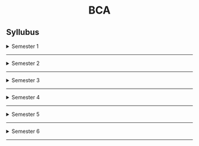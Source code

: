 <h1 align=center> BCA</h1>

## Syllubus

<details>
   <summary>Semester 1</summary>
<br>
   * sem fee
   
* Common English (Transaction) - [<img src =https://lh3.googleusercontent.com/3_OFn2skqHXk-UQ-9RUdNrDl_HQJrMCxks5teQcUrF_bOSeDG1hD8j83FeD31W8hASZCvubzsGfumuJq8kvvSAq03wY87RZ7Otx_DF4 height=15 width=15></img>](https://youtu.be/aQEPc5R87wY)   [<img src =https://lh3.googleusercontent.com/1DECuhPQ1y2ppuL6tdEqNSuObIm_PW64w0mNhm3KGafi40acOJkc4nvsZnThoDKTH8gWyxAnipJmvCiszX8R6UAUu1UyXPfF13d7 height=15 width=15></img>](https://drive.google.com/)
* Common English -  [<img src =https://lh3.googleusercontent.com/3_OFn2skqHXk-UQ-9RUdNrDl_HQJrMCxks5teQcUrF_bOSeDG1hD8j83FeD31W8hASZCvubzsGfumuJq8kvvSAq03wY87RZ7Otx_DF4 height=15 width=15></img>](https://www.youtube.com/)   [<img src =https://lh3.googleusercontent.com/1DECuhPQ1y2ppuL6tdEqNSuObIm_PW64w0mNhm3KGafi40acOJkc4nvsZnThoDKTH8gWyxAnipJmvCiszX8R6UAUu1UyXPfF13d7 height=15 width=15></img>](https://drive.google.com/)
* Languages other than English 
   * Arabic - [<img src =https://lh3.googleusercontent.com/3_OFn2skqHXk-UQ-9RUdNrDl_HQJrMCxks5teQcUrF_bOSeDG1hD8j83FeD31W8hASZCvubzsGfumuJq8kvvSAq03wY87RZ7Otx_DF4 height=15 width=15></img>](https://www.youtube.com/)   [<img src =https://lh3.googleusercontent.com/1DECuhPQ1y2ppuL6tdEqNSuObIm_PW64w0mNhm3KGafi40acOJkc4nvsZnThoDKTH8gWyxAnipJmvCiszX8R6UAUu1UyXPfF13d7 height=15 width=15></img>](https://drive.google.com/)
   * Malayalam- [<img src =https://lh3.googleusercontent.com/3_OFn2skqHXk-UQ-9RUdNrDl_HQJrMCxks5teQcUrF_bOSeDG1hD8j83FeD31W8hASZCvubzsGfumuJq8kvvSAq03wY87RZ7Otx_DF4 height=15 width=15></img>](https://www.youtube.com/)   [<img src =https://lh3.googleusercontent.com/1DECuhPQ1y2ppuL6tdEqNSuObIm_PW64w0mNhm3KGafi40acOJkc4nvsZnThoDKTH8gWyxAnipJmvCiszX8R6UAUu1UyXPfF13d7 height=15 width=15></img>](https://drive.google.com/)
   * Hindi- [<img src =https://lh3.googleusercontent.com/3_OFn2skqHXk-UQ-9RUdNrDl_HQJrMCxks5teQcUrF_bOSeDG1hD8j83FeD31W8hASZCvubzsGfumuJq8kvvSAq03wY87RZ7Otx_DF4 height=15 width=15></img>](https://www.youtube.com/)   [<img src =https://lh3.googleusercontent.com/1DECuhPQ1y2ppuL6tdEqNSuObIm_PW64w0mNhm3KGafi40acOJkc4nvsZnThoDKTH8gWyxAnipJmvCiszX8R6UAUu1UyXPfF13d7 height=15 width=15></img>](https://drive.google.com/)
* Computer Fundamentals & HTML - [<img src =https://lh3.googleusercontent.com/3_OFn2skqHXk-UQ-9RUdNrDl_HQJrMCxks5teQcUrF_bOSeDG1hD8j83FeD31W8hASZCvubzsGfumuJq8kvvSAq03wY87RZ7Otx_DF4 height=15 width=15></img>](https://www.youtube.com/watch?v=Sdczbi3YfCU&list=PLA5Pvo3g_dcpM-YWiOWBCKHYKBFcN-Tz8)   [<img src =https://lh3.googleusercontent.com/1DECuhPQ1y2ppuL6tdEqNSuObIm_PW64w0mNhm3KGafi40acOJkc4nvsZnThoDKTH8gWyxAnipJmvCiszX8R6UAUu1UyXPfF13d7 height=15 width=15></img>](https://drive.google.com/)
* Mathematical Foundation for Computer Applications - [<img src =https://lh3.googleusercontent.com/3_OFn2skqHXk-UQ-9RUdNrDl_HQJrMCxks5teQcUrF_bOSeDG1hD8j83FeD31W8hASZCvubzsGfumuJq8kvvSAq03wY87RZ7Otx_DF4 height=15 width=15></img>](https://www.youtube.com/)   [<img src =https://lh3.googleusercontent.com/1DECuhPQ1y2ppuL6tdEqNSuObIm_PW64w0mNhm3KGafi40acOJkc4nvsZnThoDKTH8gWyxAnipJmvCiszX8R6UAUu1UyXPfF13d7 height=15 width=15></img>](https://drive.google.com/)
* Discrete Mathematics - [<img src =https://lh3.googleusercontent.com/3_OFn2skqHXk-UQ-9RUdNrDl_HQJrMCxks5teQcUrF_bOSeDG1hD8j83FeD31W8hASZCvubzsGfumuJq8kvvSAq03wY87RZ7Otx_DF4 height=15 width=15></img>](https://www.youtube.com/)   [<img src =https://lh3.googleusercontent.com/1DECuhPQ1y2ppuL6tdEqNSuObIm_PW64w0mNhm3KGafi40acOJkc4nvsZnThoDKTH8gWyxAnipJmvCiszX8R6UAUu1UyXPfF13d7 height=15 width=15></img>](https://drive.google.com/)






</details>

******

<details>
   <summary>Semester 2</summary>
<br>

* Common English (Transaction) - [<img src =https://lh3.googleusercontent.com/3_OFn2skqHXk-UQ-9RUdNrDl_HQJrMCxks5teQcUrF_bOSeDG1hD8j83FeD31W8hASZCvubzsGfumuJq8kvvSAq03wY87RZ7Otx_DF4 height=15 width=15></img>](https://www.youtube.com/)   [<img src =https://lh3.googleusercontent.com/1DECuhPQ1y2ppuL6tdEqNSuObIm_PW64w0mNhm3KGafi40acOJkc4nvsZnThoDKTH8gWyxAnipJmvCiszX8R6UAUu1UyXPfF13d7 height=15 width=15></img>](https://drive.google.com/)
   
* Common English - [<img src =https://lh3.googleusercontent.com/3_OFn2skqHXk-UQ-9RUdNrDl_HQJrMCxks5teQcUrF_bOSeDG1hD8j83FeD31W8hASZCvubzsGfumuJq8kvvSAq03wY87RZ7Otx_DF4 height=15 width=15></img>](https://www.youtube.com/)   [<img src =https://lh3.googleusercontent.com/1DECuhPQ1y2ppuL6tdEqNSuObIm_PW64w0mNhm3KGafi40acOJkc4nvsZnThoDKTH8gWyxAnipJmvCiszX8R6UAUu1UyXPfF13d7 height=15 width=15></img>](https://drive.google.com/)

* Literature in Languages other than English 

   * Arabic - [<img src =https://lh3.googleusercontent.com/3_OFn2skqHXk-UQ-9RUdNrDl_HQJrMCxks5teQcUrF_bOSeDG1hD8j83FeD31W8hASZCvubzsGfumuJq8kvvSAq03wY87RZ7Otx_DF4 height=15 width=15></img>](https://www.youtube.com/)   [<img src =https://lh3.googleusercontent.com/1DECuhPQ1y2ppuL6tdEqNSuObIm_PW64w0mNhm3KGafi40acOJkc4nvsZnThoDKTH8gWyxAnipJmvCiszX8R6UAUu1UyXPfF13d7 height=15 width=15></img>](https://drive.google.com/)
   * Malayalam- [<img src =https://lh3.googleusercontent.com/3_OFn2skqHXk-UQ-9RUdNrDl_HQJrMCxks5teQcUrF_bOSeDG1hD8j83FeD31W8hASZCvubzsGfumuJq8kvvSAq03wY87RZ7Otx_DF4 height=15 width=15></img>](https://www.youtube.com/)   [<img src =https://lh3.googleusercontent.com/1DECuhPQ1y2ppuL6tdEqNSuObIm_PW64w0mNhm3KGafi40acOJkc4nvsZnThoDKTH8gWyxAnipJmvCiszX8R6UAUu1UyXPfF13d7 height=15 width=15></img>](https://drive.google.com/)
   * Hindi- [<img src =https://lh3.googleusercontent.com/3_OFn2skqHXk-UQ-9RUdNrDl_HQJrMCxks5teQcUrF_bOSeDG1hD8j83FeD31W8hASZCvubzsGfumuJq8kvvSAq03wY87RZ7Otx_DF4 height=15 width=15></img>](https://www.youtube.com/)   [<img src =https://lh3.googleusercontent.com/1DECuhPQ1y2ppuL6tdEqNSuObIm_PW64w0mNhm3KGafi40acOJkc4nvsZnThoDKTH8gWyxAnipJmvCiszX8R6UAUu1UyXPfF13d7 height=15 width=15></img>](https://drive.google.com/)

* Problem Solving using C  - [<img src =https://lh3.googleusercontent.com/3_OFn2skqHXk-UQ-9RUdNrDl_HQJrMCxks5teQcUrF_bOSeDG1hD8j83FeD31W8hASZCvubzsGfumuJq8kvvSAq03wY87RZ7Otx_DF4 height=15 width=15></img>](https://www.youtube.com/)   [<img src =https://lh3.googleusercontent.com/1DECuhPQ1y2ppuL6tdEqNSuObIm_PW64w0mNhm3KGafi40acOJkc4nvsZnThoDKTH8gWyxAnipJmvCiszX8R6UAUu1UyXPfF13d7 height=15 width=15></img>](https://drive.google.com/)
   
* Programming Laboratory I: HTML and Programming in C  - [<img src =https://lh3.googleusercontent.com/3_OFn2skqHXk-UQ-9RUdNrDl_HQJrMCxks5teQcUrF_bOSeDG1hD8j83FeD31W8hASZCvubzsGfumuJq8kvvSAq03wY87RZ7Otx_DF4 height=15 width=15></img>](https://www.youtube.com/)   [<img src =https://lh3.googleusercontent.com/1DECuhPQ1y2ppuL6tdEqNSuObIm_PW64w0mNhm3KGafi40acOJkc4nvsZnThoDKTH8gWyxAnipJmvCiszX8R6UAUu1UyXPfF13d7 height=15 width=15></img>](https://drive.google.com/)

* Financial and Management Accounting  - [<img src =https://lh3.googleusercontent.com/3_OFn2skqHXk-UQ-9RUdNrDl_HQJrMCxks5teQcUrF_bOSeDG1hD8j83FeD31W8hASZCvubzsGfumuJq8kvvSAq03wY87RZ7Otx_DF4 height=15 width=15></img>](https://www.youtube.com/)   [<img src =https://lh3.googleusercontent.com/1DECuhPQ1y2ppuL6tdEqNSuObIm_PW64w0mNhm3KGafi40acOJkc4nvsZnThoDKTH8gWyxAnipJmvCiszX8R6UAUu1UyXPfF13d7 height=15 width=15></img>](https://drive.google.com/)
  
* Operations Research  - [<img src =https://lh3.googleusercontent.com/3_OFn2skqHXk-UQ-9RUdNrDl_HQJrMCxks5teQcUrF_bOSeDG1hD8j83FeD31W8hASZCvubzsGfumuJq8kvvSAq03wY87RZ7Otx_DF4 height=15 width=15></img>](https://www.youtube.com/watch?v=bj5i4pP7FW8&list=PLpcxIhM1pan3ROzxrT7b8007Q7La8f38E)   [<img src =https://lh3.googleusercontent.com/1DECuhPQ1y2ppuL6tdEqNSuObIm_PW64w0mNhm3KGafi40acOJkc4nvsZnThoDKTH8gWyxAnipJmvCiszX8R6UAUu1UyXPfF13d7 height=15 width=15></img>](https://drive.google.com/)


</details>

******

<details>
   <summary>Semester 3</summary>
<br>
   
* Python Programming  - [<img src =https://lh3.googleusercontent.com/3_OFn2skqHXk-UQ-9RUdNrDl_HQJrMCxks5teQcUrF_bOSeDG1hD8j83FeD31W8hASZCvubzsGfumuJq8kvvSAq03wY87RZ7Otx_DF4 height=15 width=15></img>](https://www.youtube.com/)   [<img src =https://lh3.googleusercontent.com/1DECuhPQ1y2ppuL6tdEqNSuObIm_PW64w0mNhm3KGafi40acOJkc4nvsZnThoDKTH8gWyxAnipJmvCiszX8R6UAUu1UyXPfF13d7 height=15 width=15></img>](https://drive.google.com/)


* Sensors and Transducers - [<img src =https://lh3.googleusercontent.com/3_OFn2skqHXk-UQ-9RUdNrDl_HQJrMCxks5teQcUrF_bOSeDG1hD8j83FeD31W8hASZCvubzsGfumuJq8kvvSAq03wY87RZ7Otx_DF4 height=15 width=15></img>](https://www.youtube.com/watch?v=TQrwtw3gVFQ&list=PLA5Pvo3g_dcqn1Y4RZn3W16wIXkR1KOtU)   [<img src =https://lh3.googleusercontent.com/1DECuhPQ1y2ppuL6tdEqNSuObIm_PW64w0mNhm3KGafi40acOJkc4nvsZnThoDKTH8gWyxAnipJmvCiszX8R6UAUu1UyXPfF13d7 height=15 width=15></img>](https://drive.google.com/)

   
* Data Structures using C  - [<img src =https://lh3.googleusercontent.com/3_OFn2skqHXk-UQ-9RUdNrDl_HQJrMCxks5teQcUrF_bOSeDG1hD8j83FeD31W8hASZCvubzsGfumuJq8kvvSAq03wY87RZ7Otx_DF4 height=15 width=15></img>](https://www.youtube.com/)   [<img src =https://lh3.googleusercontent.com/1DECuhPQ1y2ppuL6tdEqNSuObIm_PW64w0mNhm3KGafi40acOJkc4nvsZnThoDKTH8gWyxAnipJmvCiszX8R6UAUu1UyXPfF13d7 height=15 width=15></img>](https://drive.google.com/)

   
* Computer Oriented Numerical and Statistical Methods  - [<img src =https://lh3.googleusercontent.com/3_OFn2skqHXk-UQ-9RUdNrDl_HQJrMCxks5teQcUrF_bOSeDG1hD8j83FeD31W8hASZCvubzsGfumuJq8kvvSAq03wY87RZ7Otx_DF4 height=15 width=15></img>](https://www.youtube.com/)   [<img src =https://lh3.googleusercontent.com/1DECuhPQ1y2ppuL6tdEqNSuObIm_PW64w0mNhm3KGafi40acOJkc4nvsZnThoDKTH8gWyxAnipJmvCiszX8R6UAUu1UyXPfF13d7 height=15 width=15></img>](https://drive.google.com/)

   
* Theory of Computation - [<img src =https://lh3.googleusercontent.com/3_OFn2skqHXk-UQ-9RUdNrDl_HQJrMCxks5teQcUrF_bOSeDG1hD8j83FeD31W8hASZCvubzsGfumuJq8kvvSAq03wY87RZ7Otx_DF4 height=15 width=15></img>](https://www.youtube.com/watch?v=C6p0-cUAxeI&list=PLpcxIhM1pan1H5A3FNsWK0lDDCpiNw_Pj)   [<img src =https://lh3.googleusercontent.com/1DECuhPQ1y2ppuL6tdEqNSuObIm_PW64w0mNhm3KGafi40acOJkc4nvsZnThoDKTH8gWyxAnipJmvCiszX8R6UAUu1UyXPfF13d7 height=15 width=15></img>](https://drive.google.com/)






</details>

******

<details>
   <summary>Semester 4</summary>
<br>
   
* Data Communication and Optical Fibers   - [<img src =https://lh3.googleusercontent.com/3_OFn2skqHXk-UQ-9RUdNrDl_HQJrMCxks5teQcUrF_bOSeDG1hD8j83FeD31W8hASZCvubzsGfumuJq8kvvSAq03wY87RZ7Otx_DF4 height=15 width=15></img>](https://www.youtube.com/)   [<img src =https://lh3.googleusercontent.com/1DECuhPQ1y2ppuL6tdEqNSuObIm_PW64w0mNhm3KGafi40acOJkc4nvsZnThoDKTH8gWyxAnipJmvCiszX8R6UAUu1UyXPfF13d7 height=15 width=15></img>](https://drive.google.com/)

   
* Microprocessors-Architecture and Programming   - [<img src =https://lh3.googleusercontent.com/3_OFn2skqHXk-UQ-9RUdNrDl_HQJrMCxks5teQcUrF_bOSeDG1hD8j83FeD31W8hASZCvubzsGfumuJq8kvvSAq03wY87RZ7Otx_DF4 height=15 width=15></img>](https://www.youtube.com/)   [<img src =https://lh3.googleusercontent.com/1DECuhPQ1y2ppuL6tdEqNSuObIm_PW64w0mNhm3KGafi40acOJkc4nvsZnThoDKTH8gWyxAnipJmvCiszX8R6UAUu1UyXPfF13d7 height=15 width=15></img>](https://drive.google.com/)

   
* Database Management System and RDBMS  - [<img src =https://lh3.googleusercontent.com/3_OFn2skqHXk-UQ-9RUdNrDl_HQJrMCxks5teQcUrF_bOSeDG1hD8j83FeD31W8hASZCvubzsGfumuJq8kvvSAq03wY87RZ7Otx_DF4 height=15 width=15></img>](https://www.youtube.com/)   [<img src =https://lh3.googleusercontent.com/1DECuhPQ1y2ppuL6tdEqNSuObIm_PW64w0mNhm3KGafi40acOJkc4nvsZnThoDKTH8gWyxAnipJmvCiszX8R6UAUu1UyXPfF13d7 height=15 width=15></img>](https://drive.google.com/)

   
* Programming Laboratory II: Data Structures and RDBMS   - [<img src =https://lh3.googleusercontent.com/3_OFn2skqHXk-UQ-9RUdNrDl_HQJrMCxks5teQcUrF_bOSeDG1hD8j83FeD31W8hASZCvubzsGfumuJq8kvvSAq03wY87RZ7Otx_DF4 height=15 width=15></img>](https://www.youtube.com/)   [<img src =https://lh3.googleusercontent.com/1DECuhPQ1y2ppuL6tdEqNSuObIm_PW64w0mNhm3KGafi40acOJkc4nvsZnThoDKTH8gWyxAnipJmvCiszX8R6UAUu1UyXPfF13d7 height=15 width=15></img>](https://drive.google.com/)

   
* E-Commerce  - [<img src =https://lh3.googleusercontent.com/3_OFn2skqHXk-UQ-9RUdNrDl_HQJrMCxks5teQcUrF_bOSeDG1hD8j83FeD31W8hASZCvubzsGfumuJq8kvvSAq03wY87RZ7Otx_DF4 height=15 width=15></img>](https://www.youtube.com/)   [<img src =https://lh3.googleusercontent.com/1DECuhPQ1y2ppuL6tdEqNSuObIm_PW64w0mNhm3KGafi40acOJkc4nvsZnThoDKTH8gWyxAnipJmvCiszX8R6UAUu1UyXPfF13d7 height=15 width=15></img>](https://drive.google.com/)

   
* Computer Graphics   - [<img src =https://lh3.googleusercontent.com/3_OFn2skqHXk-UQ-9RUdNrDl_HQJrMCxks5teQcUrF_bOSeDG1hD8j83FeD31W8hASZCvubzsGfumuJq8kvvSAq03wY87RZ7Otx_DF4 height=15 width=15></img>](https://www.youtube.com/)   [<img src =https://lh3.googleusercontent.com/1DECuhPQ1y2ppuL6tdEqNSuObIm_PW64w0mNhm3KGafi40acOJkc4nvsZnThoDKTH8gWyxAnipJmvCiszX8R6UAUu1UyXPfF13d7 height=15 width=15></img>](https://drive.google.com/)







</details>

******

<details>
   <summary>Semester 5</summary>
<br>
   
* Computer Organization and Architecture  - [<img src =https://lh3.googleusercontent.com/3_OFn2skqHXk-UQ-9RUdNrDl_HQJrMCxks5teQcUrF_bOSeDG1hD8j83FeD31W8hASZCvubzsGfumuJq8kvvSAq03wY87RZ7Otx_DF4 height=15 width=15></img>](https://www.youtube.com/)   [<img src =https://lh3.googleusercontent.com/1DECuhPQ1y2ppuL6tdEqNSuObIm_PW64w0mNhm3KGafi40acOJkc4nvsZnThoDKTH8gWyxAnipJmvCiszX8R6UAUu1UyXPfF13d7 height=15 width=15></img>](https://drive.google.com/)

* Java Programming    - [<img src =https://lh3.googleusercontent.com/3_OFn2skqHXk-UQ-9RUdNrDl_HQJrMCxks5teQcUrF_bOSeDG1hD8j83FeD31W8hASZCvubzsGfumuJq8kvvSAq03wY87RZ7Otx_DF4 height=15 width=15></img>](https://www.youtube.com/watch?v=AORXxwIMWpI&list=PLpcxIhM1pan1OeCt50In_JwTCUrNOw0Mx)   [<img src =https://lh3.googleusercontent.com/1DECuhPQ1y2ppuL6tdEqNSuObIm_PW64w0mNhm3KGafi40acOJkc4nvsZnThoDKTH8gWyxAnipJmvCiszX8R6UAUu1UyXPfF13d7 height=15 width=15></img>](https://drive.google.com/)

* Web Programming Using PHP  - [<img src =https://lh3.googleusercontent.com/3_OFn2skqHXk-UQ-9RUdNrDl_HQJrMCxks5teQcUrF_bOSeDG1hD8j83FeD31W8hASZCvubzsGfumuJq8kvvSAq03wY87RZ7Otx_DF4 height=15 width=15></img>](https://www.youtube.com/watch?v=2cGGuAkotXQ&list=PLpcxIhM1pan2ggTFV5QFeXlpkSsQ_oV46)   [<img src =https://lh3.googleusercontent.com/1DECuhPQ1y2ppuL6tdEqNSuObIm_PW64w0mNhm3KGafi40acOJkc4nvsZnThoDKTH8gWyxAnipJmvCiszX8R6UAUu1UyXPfF13d7 height=15 width=15></img>](https://drive.google.com/)

* Principles of Software Engineering  - [<img src =https://lh3.googleusercontent.com/3_OFn2skqHXk-UQ-9RUdNrDl_HQJrMCxks5teQcUrF_bOSeDG1hD8j83FeD31W8hASZCvubzsGfumuJq8kvvSAq03wY87RZ7Otx_DF4 height=15 width=15></img>](https://www.youtube.com/)   [<img src =https://lh3.googleusercontent.com/1DECuhPQ1y2ppuL6tdEqNSuObIm_PW64w0mNhm3KGafi40acOJkc4nvsZnThoDKTH8gWyxAnipJmvCiszX8R6UAUu1UyXPfF13d7 height=15 width=15></img>](https://drive.google.com/)

* Open Course  - [<img src =https://lh3.googleusercontent.com/3_OFn2skqHXk-UQ-9RUdNrDl_HQJrMCxks5teQcUrF_bOSeDG1hD8j83FeD31W8hASZCvubzsGfumuJq8kvvSAq03wY87RZ7Otx_DF4 height=15 width=15></img>](https://www.youtube.com/)   [<img src =https://lh3.googleusercontent.com/1DECuhPQ1y2ppuL6tdEqNSuObIm_PW64w0mNhm3KGafi40acOJkc4nvsZnThoDKTH8gWyxAnipJmvCiszX8R6UAUu1UyXPfF13d7 height=15 width=15></img>](https://drive.google.com/)







</details>

******

<details>
   <summary>Semester 6</summary>
<br>
   
* Android Programming  - [<img src =https://lh3.googleusercontent.com/3_OFn2skqHXk-UQ-9RUdNrDl_HQJrMCxks5teQcUrF_bOSeDG1hD8j83FeD31W8hASZCvubzsGfumuJq8kvvSAq03wY87RZ7Otx_DF4 height=15 width=15></img>](https://www.youtube.com/)   [<img src =https://lh3.googleusercontent.com/1DECuhPQ1y2ppuL6tdEqNSuObIm_PW64w0mNhm3KGafi40acOJkc4nvsZnThoDKTH8gWyxAnipJmvCiszX8R6UAUu1UyXPfF13d7 height=15 width=15></img>](https://drive.google.com/)

* Operating Systems  - [<img src =https://lh3.googleusercontent.com/3_OFn2skqHXk-UQ-9RUdNrDl_HQJrMCxks5teQcUrF_bOSeDG1hD8j83FeD31W8hASZCvubzsGfumuJq8kvvSAq03wY87RZ7Otx_DF4 height=15 width=15></img>](https://www.youtube.com/)   [<img src =https://lh3.googleusercontent.com/1DECuhPQ1y2ppuL6tdEqNSuObIm_PW64w0mNhm3KGafi40acOJkc4nvsZnThoDKTH8gWyxAnipJmvCiszX8R6UAUu1UyXPfF13d7 height=15 width=15></img>](https://drive.google.com/)

* Computer Networks  - [<img src =https://lh3.googleusercontent.com/3_OFn2skqHXk-UQ-9RUdNrDl_HQJrMCxks5teQcUrF_bOSeDG1hD8j83FeD31W8hASZCvubzsGfumuJq8kvvSAq03wY87RZ7Otx_DF4 height=15 width=15></img>](https://www.youtube.com/)   [<img src =https://lh3.googleusercontent.com/1DECuhPQ1y2ppuL6tdEqNSuObIm_PW64w0mNhm3KGafi40acOJkc4nvsZnThoDKTH8gWyxAnipJmvCiszX8R6UAUu1UyXPfF13d7 height=15 width=15></img>](https://drive.google.com/)

* Programming Laboratory III: Java and PHP Programming  - [<img src =https://lh3.googleusercontent.com/3_OFn2skqHXk-UQ-9RUdNrDl_HQJrMCxks5teQcUrF_bOSeDG1hD8j83FeD31W8hASZCvubzsGfumuJq8kvvSAq03wY87RZ7Otx_DF4 height=15 width=15></img>](https://www.youtube.com/)   [<img src =https://lh3.googleusercontent.com/1DECuhPQ1y2ppuL6tdEqNSuObIm_PW64w0mNhm3KGafi40acOJkc4nvsZnThoDKTH8gWyxAnipJmvCiszX8R6UAUu1UyXPfF13d7 height=15 width=15></img>](https://drive.google.com/)

* Programming Laboratory IV: Android and Linux shell Programing  - [<img src =https://lh3.googleusercontent.com/3_OFn2skqHXk-UQ-9RUdNrDl_HQJrMCxks5teQcUrF_bOSeDG1hD8j83FeD31W8hASZCvubzsGfumuJq8kvvSAq03wY87RZ7Otx_DF4 height=15 width=15></img>](https://www.youtube.com/)   [<img src =https://lh3.googleusercontent.com/1DECuhPQ1y2ppuL6tdEqNSuObIm_PW64w0mNhm3KGafi40acOJkc4nvsZnThoDKTH8gWyxAnipJmvCiszX8R6UAUu1UyXPfF13d7 height=15 width=15></img>](https://drive.google.com/)

* Elective Course  - [<img src =https://lh3.googleusercontent.com/3_OFn2skqHXk-UQ-9RUdNrDl_HQJrMCxks5teQcUrF_bOSeDG1hD8j83FeD31W8hASZCvubzsGfumuJq8kvvSAq03wY87RZ7Otx_DF4 height=15 width=15></img>](https://www.youtube.com/)   [<img src =https://lh3.googleusercontent.com/1DECuhPQ1y2ppuL6tdEqNSuObIm_PW64w0mNhm3KGafi40acOJkc4nvsZnThoDKTH8gWyxAnipJmvCiszX8R6UAUu1UyXPfF13d7 height=15 width=15></img>](https://drive.google.com/)

* Project Work  - [<img src =https://lh3.googleusercontent.com/3_OFn2skqHXk-UQ-9RUdNrDl_HQJrMCxks5teQcUrF_bOSeDG1hD8j83FeD31W8hASZCvubzsGfumuJq8kvvSAq03wY87RZ7Otx_DF4 height=15 width=15></img>](https://www.youtube.com/)   [<img src =https://lh3.googleusercontent.com/1DECuhPQ1y2ppuL6tdEqNSuObIm_PW64w0mNhm3KGafi40acOJkc4nvsZnThoDKTH8gWyxAnipJmvCiszX8R6UAUu1UyXPfF13d7 height=15 width=15></img>](https://drive.google.com/)




</details>

******
